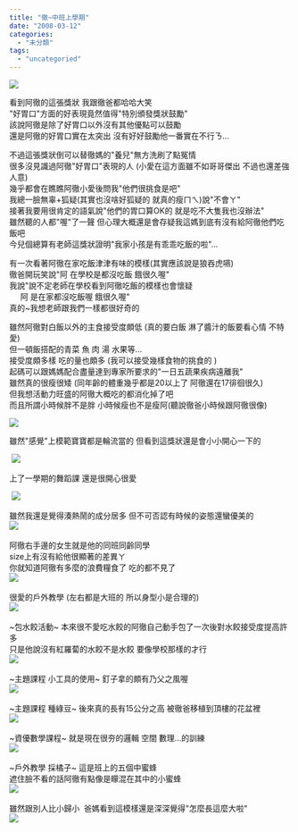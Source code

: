 ```yaml
---
title: "徹~中班上學期"
date: "2008-03-12"
categories: 
  - "未分類"
tags: 
  - "uncategoried"
---
```


![](images/2292980232_b9003b8105.jpg)

看到阿徹的這張獎狀 我跟徹爸都哈哈大笑  
"好胃口"方面的好表現竟然值得"特別頒發獎狀鼓勵"  
該說阿徹是除了好胃口以外沒有其他優點可以鼓勵  
還是阿徹的好胃口實在太突出 沒有好好鼓勵他一番實在不行ㄋ...

不過這張獎狀倒可以替徹媽的"養兒"無方洗刷了點冤情  
很多沒見識過阿徹"好胃口"表現的人 (小愛在這方面雖不如哥哥傑出 不過也還差強人意)  
幾乎都會在瞧瞧阿徹小愛後問我"他們很挑食是吧"  
我總一臉無辜+狐疑(其實也沒啥好狐疑的 就真的瘦ㄇㄟ)說"不會ㄚ"  
接著我要用很肯定的語氣說"他們的胃口算OK的 就是吃不大隻我也沒辦法"  
雖然聽的人都"喔"了一聲 但心理大概還是會存疑我這媽到底有沒有給阿徹他們吃飯吧  
今兒個總算有老師這獎狀證明"我家小孩是有乖乖吃飯的啦"...

有一次看著阿徹在家吃飯津津有味的模樣(其實應該說是狼吞虎嚥)  
徹爸開玩笑說"阿 在學校是都沒吃飯 餓很久喔"  
我說"說不定老師在學校看到阿徹吃飯的模樣也會懷疑  
     阿 是在家都沒吃飯喔 餓很久喔"  
真的~我想老師跟我們一樣都很好奇的

雖然阿徹對白飯以外的主食接受度頗低 (真的要白飯 淋了醬汁的飯要看心情 不特愛)  
但一頓飯搭配的青菜 魚 肉 湯 水果等...  
接受度頗多樣 吃的量也頗多 (我可以接受幾樣食物的挑食的 )  
起碼可以跟媽媽配合盡量達到專家所要求的"一日五蔬果疾病遠離我"  
雖然真的很瘦很矮 (同年齡的體重幾乎都是20以上了 阿徹還在17徘徊很久)  
但我想活動力旺盛的阿徹大概吃的都消化掉了吧  
而且所謂小時候胖不是胖 小時候瘦也不是瘦阿(聽說徹爸小時候跟阿徹很像)

  
![](images/2292980232_b9003b8105.jpg)

雖然"感覺"上模範寶寶都是輪流當的 但看到這獎狀還是會小小開心一下的

 ![](images/2280355007_dd3d837bd2.jpg)

上了一學期的舞蹈課 還是很開心很愛

 ![](images/2280354715_724c668b0d.jpg)

雖然我還是覺得湊熱鬧的成分居多 但不可否認有時候的姿態還蠻優美的  
![](images/2281144768_62fdbe8633.jpg) 

阿徹右手邊的女生就是他的同班同齡同學  
size上有沒有給他很顯著的差異ㄚ  
你就知道阿徹有多麼的浪費糧食了 吃的都不見了  
![](images/2281144956_42c7f093f8.jpg) 

很愛的戶外教學 (左右都是大班的 所以身型小是合理的)  
![](images/2281144274_a6611acc13.jpg) 

~包水餃活動~ 本來很不愛吃水餃的阿徹自己動手包了一次後對水餃接受度提高許多  
只是他說沒有紅羅蔔的水餃不是水餃 要像學校那樣的才行  
![](images/2280353561_9f080273c6.jpg) 

~主題課程 小工具的使用~ 釘子拿的頗有乃父之風喔  
![](images/2281143800_dffc2af47d.jpg) 

~主題課程 種綠豆~ 後來真的長有15公分之高 被徹爸移植到頂樓的花盆裡  
![](images/2281143586_249c8271a7.jpg) 

~資優數學課程~ 就是現在很夯的邏輯 空間 數理...的訓練  
![](images/2280353205_58d7863738.jpg) 

~戶外教學 採橘子~ 這是班上的五個中蜜蜂  
遮住臉不看的話阿徹有點像是矇混在其中的小蜜蜂  
![](images/2281146864_e90270c93a.jpg) 

雖然跟別人比小歸小  爸媽看到這模樣還是深深覺得"怎麼長這麼大啦"  
![](images/2281146686_17b04f3fba.jpg)
